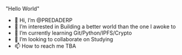 "Hello World"

- 👋 Hi,                              I’m @PREDADERP
- 👀 I’m interested in                Building a better world than the one I awoke to
- 🌱 I’m currently learning           Git/Python/IPFS/Crypto
- 💞️ I’m looking to collaborate on    Studying
- 📫 How to reach me                  TBA

<!---
PREDADERP/PREDADERP is a ✨ special ✨ repository because its `README.md` (this file) appears on your GitHub profile.
You can click the Preview link to take a look at your changes.
--->
